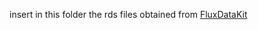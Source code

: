 insert in this folder the rds files obtained from [FluxDataKit](https://github.com/FrancescoGrossi-unimi/FluxDataKit/tree/main)
